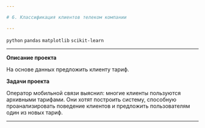 ```yaml
---

# 6. Классификация клиентов телеком компании

---
```


`python` `pandas` `matplotlib` `scikit-learn`

---

**Описание проекта**

На основе данных предложить клиенту тариф.

**Задачи проекта**

Оператор мобильной связи выяснил: многие клиенты пользуются архивными тарифами. Они хотят построить систему, способную проанализировать поведение клиентов и предложить пользователям один из новых тариф.

---